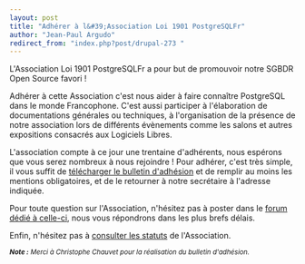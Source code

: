 ```yaml
---
layout: post
title: "Adhérer à l&#39;Association Loi 1901 PostgreSQLFr"
author: "Jean-Paul Argudo"
redirect_from: "index.php?post/drupal-273 "
---
```




<p>L'Association Loi 1901 PostgreSQLFr a pour but de promouvoir notre SGBDR Open Source favori&nbsp;!</p>

<p>Adhérer à cette Association c'est nous aider à faire connaître PostgreSQL dans le monde Francophone. C'est aussi participer à l'élaboration de documentations générales ou techniques, à l'organisation de la présence de notre association lors de différents évènements comme les salons et autres expositions consacrés aux Logiciels Libres.</p>

<p>L'association compte à ce jour une trentaine d'adhérents, nous espérons que vous serez nombreux à nous rejoindre&nbsp;! Pour adhérer, c'est très simple, il vous suffit de <a href="files/bulletin_adhesion_pg-fr.pdf" target="_blank">télécharger le bulletin d'adhésion</a> et de remplir au moins les mentions obligatoires, et de le retourner à notre secrétaire à l'adresse indiquée.</p>

<p>Pour toute question sur l'Association, n'hésitez pas à poster dans le <a href="http://www.postgresqlfr.org/?q=forum/13" target="_blank">forum dédié à celle-ci</a>, nous vous répondrons dans les plus brefs délais.</p>

<p>Enfin, n'hésitez pas à <a href="http://www.postgresqlfr.org/?q=node/view/163" target="_blank">consulter les statuts</a> de l'Association.</p>

<p><em><small><strong>Note&nbsp;:</strong> Merci à Christophe Chauvet pour la réalisation du bulletin d'adhésion.</small></em></p>
